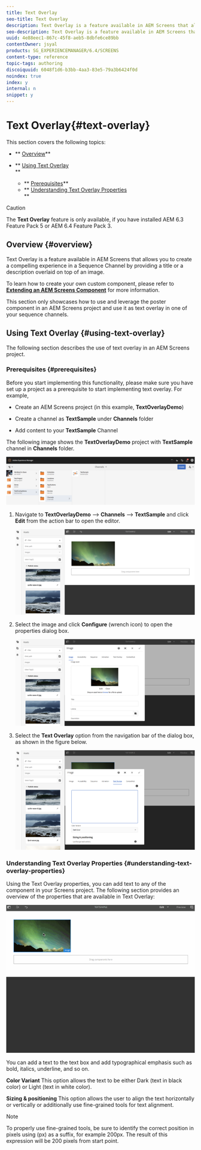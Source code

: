 ```yaml
---
title: Text Overlay
seo-title: Text Overlay
description: Text Overlay is a feature available in AEM Screens that allows you to create a compelling experience in a Sequence Channel by providing a title or a description overlaid on top of an image. Follow this page to learn more.
seo-description: Text Overlay is a feature available in AEM Screens that allows you to create a compelling experience in a Sequence Channel by providing a title or a description overlaid on top of an image. Follow this page to learn more.
uuid: 4e88eec1-867c-45f8-aeb5-8dbfe6ce89bb
contentOwner: jsyal
products: SG_EXPERIENCEMANAGER/6.4/SCREENS
content-type: reference
topic-tags: authoring
discoiquuid: 6048f1d6-b3bb-4aa3-83e5-79a3b6424f0d
noindex: true
index: y
internal: n
snippet: y
---
```


# Text Overlay{#text-overlay}

This section covers the following topics:

* ** [Overview](../../screens/using/text-overlay.md#overview)**
* ** [Using Text Overlay](../../screens/using/text-overlay.md#usingtextoverlay)  
  **

    * ** [Prerequisites](../../screens/using/text-overlay.md#prerequisites)**
    * ** [Understanding Text Overlay Properties](../../screens/using/text-overlay.md#understandingtextoverlayproperties)  
      **

>[!CAUTION]
>
>The **Text Overlay** feature is only available, if you have installed AEM 6.3 Feature Pack 5 or AEM 6.4 Feature Pack 3.

## Overview {#overview}

Text Overlay is a feature available in AEM Screens that allows you to create a compelling experience in a Sequence Channel by providing a title or a description overlaid on top of an image.

To learn how to create your own custom component, please refer to [**Extending an AEM Screens Component**](../../screens/using/extending-component-tutorial-develop.md) for more information.

This section only showcases how to use and leverage the poster component in an AEM Screens project and use it as text overlay in one of your sequence channels.

## Using Text Overlay {#using-text-overlay}

The following section describes the use of text overlay in an AEM Screens project.

### Prerequisites {#prerequisites}

Before you start implementing this functionality, please make sure you have set up a project as a prerequisite to start implementing text overlay. For example,

* Create an AEM Screens project (in this example, **TextOverlayDemo**)  

* Create a channel as **TextSample** under **Channels** folder

* Add content to your **TextSample** Channel

The following image shows the **TextOverlayDemo** project with **TextSample** channel in **Channels** folder.

![](assets/screen_shot_2018-12-16at75908pm.png)

1. Navigate to **TextOverlayDemo** --&gt; **Channels** --&gt; **TextSample** and click **Edit** from the action bar to open the editor.

   ![](assets/screen_shot_2018-12-16at80017pm.png)

1. Select the image and click **Configure** (wrench icon) to open the properties dialog box.

   ![](assets/screen_shot_2018-12-16at80221pm.png)

1. Select the **Text Overlay** option from the navigation bar of the dialog box, as shown in the figure below.

   ![](assets/screen_shot_2018-12-16at80424pm.png)

### Understanding Text Overlay Properties {#understanding-text-overlay-properties}

Using the Text Overlay properties, you can add text to any of the component in your Screens project. The following section provides an overview of the properties that are available in Text Overlay:

![](assets/text.gif)

You can add a text to the text box and add typographical emphasis such as bold, italics, underline, and so on.

**Color Variant** This option allows the text to be either Dark (text in black color) or Light (text in white color).

**Sizing & positioning** This option allows the user to align the text horizontally or vertically or additionally use fine-grained tools for text alignment.

>[!NOTE]
>
>To properly use fine-grained tools, be sure to identify the correct position in pixels using (px) as a suffix, for example 200px. The result of this expression will be 200 pixels from start point.

